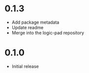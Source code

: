 # 0.1.3

- Add package metadata
- Update readme
- Merge into the logic-pad repository

# 0.1.0

- Initial release
